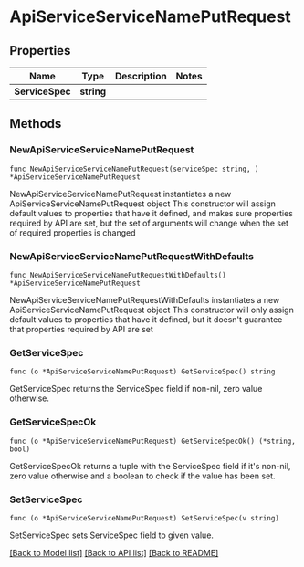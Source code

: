 # ApiServiceServiceNamePutRequest

## Properties

Name | Type | Description | Notes
------------ | ------------- | ------------- | -------------
**ServiceSpec** | **string** |  | 

## Methods

### NewApiServiceServiceNamePutRequest

`func NewApiServiceServiceNamePutRequest(serviceSpec string, ) *ApiServiceServiceNamePutRequest`

NewApiServiceServiceNamePutRequest instantiates a new ApiServiceServiceNamePutRequest object
This constructor will assign default values to properties that have it defined,
and makes sure properties required by API are set, but the set of arguments
will change when the set of required properties is changed

### NewApiServiceServiceNamePutRequestWithDefaults

`func NewApiServiceServiceNamePutRequestWithDefaults() *ApiServiceServiceNamePutRequest`

NewApiServiceServiceNamePutRequestWithDefaults instantiates a new ApiServiceServiceNamePutRequest object
This constructor will only assign default values to properties that have it defined,
but it doesn't guarantee that properties required by API are set

### GetServiceSpec

`func (o *ApiServiceServiceNamePutRequest) GetServiceSpec() string`

GetServiceSpec returns the ServiceSpec field if non-nil, zero value otherwise.

### GetServiceSpecOk

`func (o *ApiServiceServiceNamePutRequest) GetServiceSpecOk() (*string, bool)`

GetServiceSpecOk returns a tuple with the ServiceSpec field if it's non-nil, zero value otherwise
and a boolean to check if the value has been set.

### SetServiceSpec

`func (o *ApiServiceServiceNamePutRequest) SetServiceSpec(v string)`

SetServiceSpec sets ServiceSpec field to given value.



[[Back to Model list]](../README.md#documentation-for-models) [[Back to API list]](../README.md#documentation-for-api-endpoints) [[Back to README]](../README.md)


